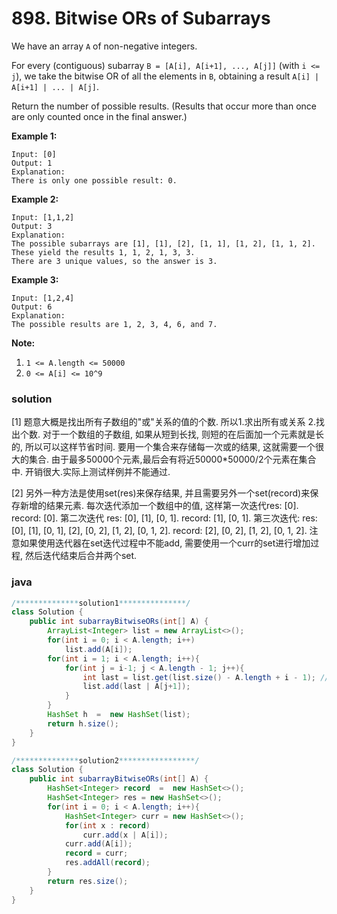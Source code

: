 #  898. Bitwise ORs of Subarrays

We have an array `A` of non-negative integers.

For every (contiguous) subarray `B = [A[i], A[i+1], ..., A[j]]` (with `i <= j`), we take the bitwise OR of all the elements in `B`, obtaining a result `A[i] | A[i+1] | ... | A[j]`.

Return the number of possible results.  (Results that occur more than once are only counted once in the final answer.)

 

**Example 1:**

```
Input: [0]
Output: 1
Explanation: 
There is only one possible result: 0.
```

**Example 2:**

```
Input: [1,1,2]
Output: 3
Explanation: 
The possible subarrays are [1], [1], [2], [1, 1], [1, 2], [1, 1, 2].
These yield the results 1, 1, 2, 1, 3, 3.
There are 3 unique values, so the answer is 3.
```

**Example 3:**

```
Input: [1,2,4]
Output: 6
Explanation: 
The possible results are 1, 2, 3, 4, 6, and 7.
```

 

**Note:**

1. `1 <= A.length <= 50000`
2. `0 <= A[i] <= 10^9`

### solution

[1] 题意大概是找出所有子数组的"或"关系的值的个数. 所以1.求出所有或关系 2.找出个数. 对于一个数组的子数组, 如果从短到长找, 则短的在后面加一个元素就是长的, 所以可以这样节省时间. 要用一个集合来存储每一次或的结果, 这就需要一个很大的集合. 由于最多50000个元素,最后会有将近50000*50000/2个元素在集合中. 开销很大.实际上测试样例并不能通过.

[2] 另外一种方法是使用set(res)来保存结果, 并且需要另外一个set(record)来保存新增的结果元素. 每次迭代添加一个数组中的值, 这样第一次迭代res: [0]. record: [0]. 第二次迭代 res: [0], [1], [0, 1]. record: [1], [0, 1]. 第三次迭代: res: [0], [1], [0, 1], [2], [0, 2], [1, 2], [0, 1, 2]. record: [2], [0, 2], [1, 2], [0, 1, 2]. 注意如果使用迭代器在set迭代过程中不能add, 需要使用一个curr的set进行增加过程, 然后迭代结束后合并两个set.

### java

```java
/**************solution1***************/
class Solution {
    public int subarrayBitwiseORs(int[] A) {
        ArrayList<Integer> list = new ArrayList<>();
        for(int i = 0; i < A.length; i++)
            list.add(A[i]);
        for(int i = 1; i < A.length; i++){
            for(int j = i-1; j < A.length - 1; j++){
                int last = list.get(list.size() - A.length + i - 1); //当前子数组个数为m, last为m-1个元素的子数组的OR
                list.add(last | A[j+1]);
            }
        }
        HashSet h  =  new HashSet(list);
        return h.size();
    }
}
```

```java
/**************solution2*****************/
class Solution {
    public int subarrayBitwiseORs(int[] A) {
        HashSet<Integer> record  =  new HashSet<>();
        HashSet<Integer> res = new HashSet<>();
        for(int i = 0; i < A.length; i++){
            HashSet<Integer> curr = new HashSet<>();
            for(int x : record)
                curr.add(x | A[i]);
            curr.add(A[i]);
            record = curr;
            res.addAll(record);
        }
        return res.size();
    }
}
```

